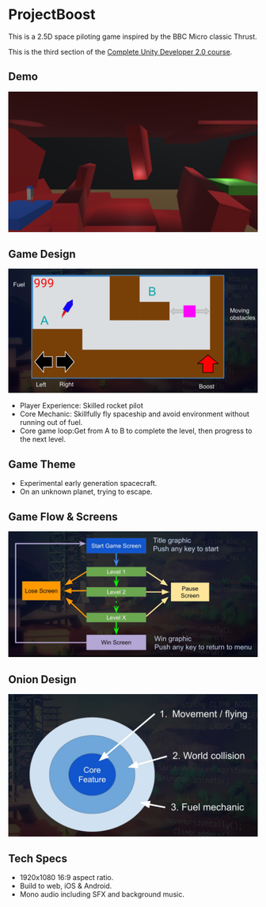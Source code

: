 # ProjectBoost
This is a 2.5D space piloting game inspired by the BBC Micro classic Thrust.

This is the third section of the [Complete Unity Developer 2.0 course](https://www.udemy.com/unitycourse2).

## Demo
![level 1 screenshot](snaps/demo.jpg)

## Game Design
![game play](snaps/gameplay.jpeg)

* Player Experience: Skilled rocket pilot
* Core Mechanic: Skillfully fly spaceship and avoid environment without running out of fuel.
* Core game loop:Get from A to B to complete the level, then progress to the next level.

## Game Theme
* Experimental early generation spacecraft.
* On an unknown planet, trying to escape.

## Game Flow & Screens
![flow](snaps/flow.jpeg)

   
## Onion Design
![onion](snaps/onion.jpeg)

## Tech Specs
* 1920x1080 16:9 aspect ratio.
* Build to web, iOS & Android.
* Mono audio including SFX and background music.